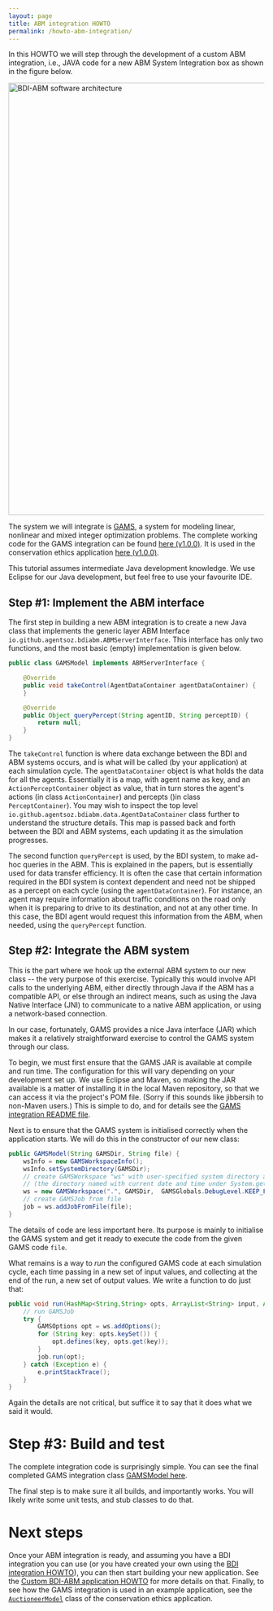 ```yaml
---
layout: page
title: ABM integration HOWTO
permalink: /howto-abm-integration/
---
```


In this HOWTO we will step through the development of a custom ABM
integration, i.e., JAVA code for a new ABM System Integration box as shown in
the figure below.

<img alt="BDI-ABM software architecture" src="{{ site.baseurl }}/fig-tiers.png" width="849"/>

The system we will integrate is [GAMS](http://www.gams.com), a system for
modeling linear, nonlinear and mixed integer optimization problems. The
complete working code for the GAMS integration can be found
[here (v1.0.0)](https://github.com/agentsoz/bdi-abm-integration/tree/v1.0.0/integrations/bdi-gams).
It is used in the conservation ethics application
[here (v1.0.0)](https://github.com/agentsoz/bdi-abm-integration/tree/v1.0.0/examples/conservation).

This tutorial assumes intermediate Java development knowledge. We use Eclipse
for our Java development, but feel free to use your favourite IDE.

## Step #1: Implement the ABM interface

The first step in building a new ABM integration is to create a new Java class
that implements the generic layer ABM Interface `io.github.agentsoz.bdiabm.ABMServerInterface`.
This interface has only two functions, and the most basic (empty) implementation
is given below.

```java
public class GAMSModel implements ABMServerInterface {

    @Override
    public void takeControl(AgentDataContainer agentDataContainer) {
    }

    @Override
    public Object queryPercept(String agentID, String perceptID) {
        return null;
    }
}
```

The `takeControl` function is where data exchange between the BDI and ABM
systems occurs, and is what will be called (by your application) at each
simulation cycle. The `agentDataContainer` object is what holds the data for
all the agents. Essentially it is a map, with agent name as key, and an
`ActionPerceptContainer` object as value, that in turn stores the agent's
actions (in class `ActionContainer`) and percepts ()in class `PerceptContainer`).
You may wish to inspect the top level
`io.github.agentsoz.bdiabm.data.AgentDataContainer` class further to understand
the structure details. This map is passed back and forth between the BDI and ABM
systems, each updating it as the simulation progresses.

The second function `queryPercept` is used, by the BDI system, to make ad-hoc
queries in the ABM. This is explained in the papers, but is essentially used
for data transfer efficiency. It is often the case that certain information
required in the BDI system is context dependent and need not be shipped as a
percept on each cycle (using the `agentDataContainer`).
For instance, an agent may require information about traffic conditions on the
road only when it is preparing to drive to its destination, and not at any
other time. In this case, the BDI agent would request this information from
the ABM, when needed, using the `queryPercept` function.

## Step #2: Integrate the ABM system

This is the part where we hook up the external ABM system to our new class --
the very purpose of this exercise. Typically this would involve API calls to
the underlying ABM, either directly through Java if the ABM has a compatible
API, or else through an indirect means, such as using the Java Native Interface
(JNI) to communicate to a native ABM application, or using a network-based
connection.

In our case, fortunately, GAMS provides a nice Java interface (JAR) which makes
it a relatively straightforward exercise to control the GAMS system through our
class.

To begin, we must first ensure that the GAMS JAR is available at compile and
run time. The configuration for this will vary depending on your development
set up. We use Eclipse and Maven, so making the JAR available is a matter of
 installing it in the local Maven repository, so that we can access it via the
 project's POM file. (Sorry if this sounds like jibbersih to non-Maven users.)
 This is simple to do, and for details see the
 [GAMS integration README file](https://github.com/agentsoz/bdi-abm-integration/blob/v1.0.0/integrations/bdi-gams/README.md).

 Next is to ensure that the GAMS system is initialised correctly when the
 application starts. We will do this in the constructor of our new class:

```java
public GAMSModel(String GAMSDir, String file) {
    wsInfo = new GAMSWorkspaceInfo();
    wsInfo.setSystemDirectory(GAMSDir);
    // create GAMSWorkspace "ws" with user-specified system directory and the default working directory
    // (the directory named with current date and time under System.getProperty("java.io.tmpdir"))
    ws = new GAMSWorkspace(".", GAMSDir,  GAMSGlobals.DebugLevel.KEEP_FILES);
    // create GAMSJob from file
    job = ws.addJobFromFile(file);
}
```
The details of code are less important here. Its purpose is mainly to initialise
the GAMS system and get it ready to execute the code from the given GAMS
code `file`.

What remains is a way to *run* the configured GAMS code at each simulation
cycle, each time passing in a new set of input values, and collecting at the
end of the run, a new set of output values. We write a function to do
just that:

```java
public void run(HashMap<String,String> opts, ArrayList<String> input, ArrayList<String> output) {
    // run GAMSJob
    try {
        GAMSOptions opt = ws.addOptions();
        for (String key: opts.keySet()) {
            opt.defines(key, opts.get(key));
        }
      	job.run(opt);
    } catch (Exception e) {
        e.printStackTrace();
    }
}

```

Again the details are not critical, but suffice it to say that it does what we
said it would.

# Step #3: Build and test

The complete integration code is surprisingly simple. You can see the final
completed GAMS integration class
[GAMSModel here](https://github.com/agentsoz/bdi-abm-integration/blob/v1.0.0/integrations/bdi-gams/src/main/java/io/github/agentsoz/bdigams/GAMSModel.java).

The final step is to make sure it all builds, and importantly works. You will
likely write some unit tests, and stub classes to do that.

# Next steps

Once your ABM integration is ready, and assuming you have a BDI integration you
can use (or you have created your own using the
[BDI integration HOWTO](howto-bdi-integration)), you can then start building
your new application. See the [Custom BDI-ABM application HOWTO](howto-bdi-abm-application)
for more details on that. Finally, to see how the GAMS integration is used in
an example application, see the
[`AuctioneerModel`](https://github.com/agentsoz/bdi-abm-integration/blob/v1.0.0/examples/conservation/src/main/java/io/github/agentsoz/conservation/AuctioneerModel.java)
class of the conservation ethics application.

